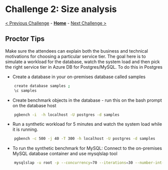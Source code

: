 # Challenge 2: Size analysis

[< Previous Challenge](./01-assessment.md) - **[Home](../README.md)** - [Next Challenge >](./03-offline-migration.md)

## Proctor Tips

 Make sure the attendees can explain both the business and technical motivations for choosing a particular service tier. The goal here is to simulate a workload for the
 database, watch the system load and then pick the right service tier in Azure DB for Postgres/MySQL. To do this in Postgres

 * Create a database in your on-premises database called samples
```bash
    create database samples ;
    \c samples
```
* Create benchmark objects in the database - run this on the bash prompt on the database host
```bash
    pgbench -i  -h localhost -U postgres -d samples
```
* Run a synthetic workload for 5 minutes and watch the system load while it is running.
```bash
    pgbench -c 500 -j 40 -T 300 -h localhost -U postgres -d samples
```
* To run the synthetic benchmark for MySQL:
    Connect to the on-premises MySQL database container and use mysqlslap tool
```bash
    mysqlslap -u root -p --concurrency=70 --iterations=30 --number-int-cols=10 --number-char-cols=20 --auto-generate-sql
```
